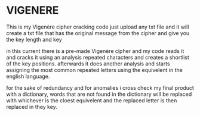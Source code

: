 # VIGENERE
This is my Vigenère cipher cracking code just upload any txt file and it will create a txt file that has the original message from the cipher and give you the key length and key 

in this current there is a pre-made Vigenère cipher and my code reads it and cracks it using an analysis repeated characters and creates a shortlist of the key positions.
afterwards it does another analysis and starts assigning the most common repeated letters using the equivelent in the english language.

for the sake of redundancy and for anomalies i cross check my final product with a dictionary, words that are not found in the dictionary will be replaced with whichever
is the cloest equivelent and the replaced letter is then replaced in they key. 
